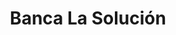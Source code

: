 ---
title: "Banca La Solución"
url: /santo-domingo/banca-la-solucion-avenida-duarte/
shop: Lotterie
---